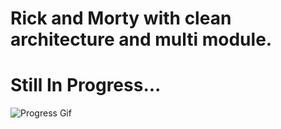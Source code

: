 # Rick and Morty with clean architecture and multi module.

# Still In Progress...
![Progress Gif](https://c.tenor.com/RBgabrjgcjkAAAAC/anime-anime-loading.gif)

